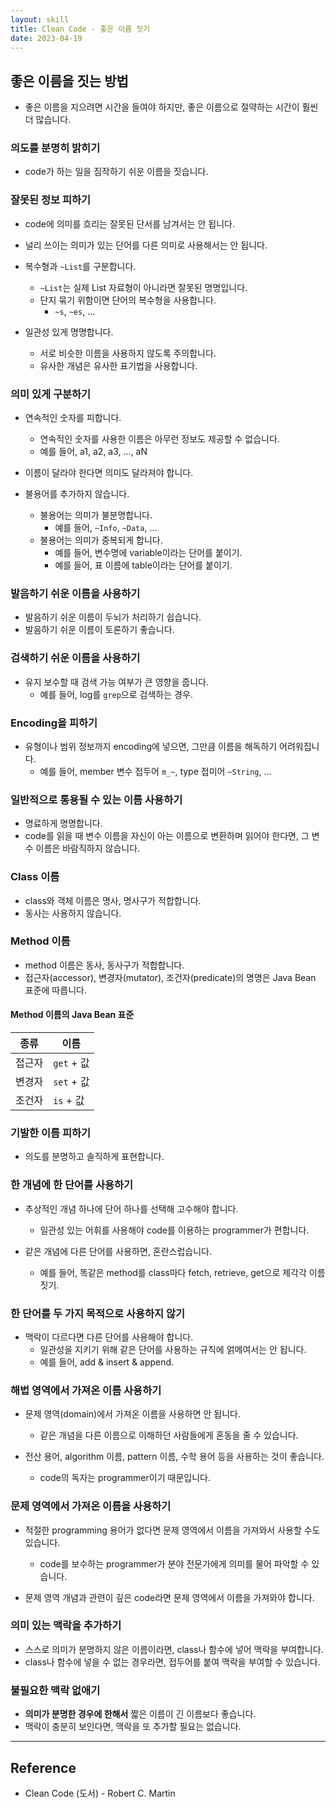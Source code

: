 ```yaml
---
layout: skill
title: Clean Code - 좋은 이름 짓기
date: 2023-04-19
---
```



## 좋은 이름을 짓는 방법

- 좋은 이름을 지으려면 시간을 들여야 하지만, 좋은 이름으로 절약하는 시간이 훨씬 더 많습니다.


### 의도를 분명히 밝히기

- code가 하는 일을 짐작하기 쉬운 이름을 짓습니다.


### 잘못된 정보 피하기

- code에 의미를 흐리는 잘못된 단서를 남겨서는 안 됩니다.

- 널리 쓰이는 의미가 있는 단어를 다른 의미로 사용해서는 안 됩니다.

- 복수형과 `~List`를 구분합니다.
    - `~List`는 실제 List 자료형이 아니라면 잘못된 명명입니다.
    - 단지 묶기 위함이면 단어의 복수형을 사용합니다.
        - `~s`, `~es`, ...

- 일관성 있게 명명합니다.
    - 서로 비슷한 이름을 사용하지 않도록 주의합니다.
    - 유사한 개념은 유사한 표기법을 사용합니다.


### 의미 있게 구분하기

- 연속적인 숫자를 피합니다.
    - 연속적인 숫자를 사용한 이름은 아무런 정보도 제공할 수 없습니다.
    - 예를 들어, a1, a2, a3, ..., aN

- 이름이 달라야 한다면 의미도 달라져야 합니다.

- 불용어를 추가하지 않습니다.
    - 불용어는 의미가 불분명합니다.
        - 예를 들어, `~Info`, `~Data`, ...
    - 불용어는 의미가 중복되게 합니다.
        - 예를 들어, 변수명에 variable이라는 단어를 붙이기.
        - 예를 들어, 표 이름에 table이라는 단어를 붙이기.


### 발음하기 쉬운 이름을 사용하기

- 발음하기 쉬운 이름이 두뇌가 처리하기 쉽습니다.
- 발음하기 쉬운 이름이 토론하기 좋습니다.


### 검색하기 쉬운 이름을 사용하기

- 유지 보수할 때 검색 가능 여부가 큰 영향을 줍니다.
    - 예를 들어, log를 `grep`으로 검색하는 경우.


### Encoding을 피하기

- 유형이나 범위 정보까지 encoding에 넣으면, 그만큼 이름을 해독하기 어려워집니다.
    - 예를 들어, member 변수 접두어 `m_~`, type 접미어 `~String`, ...


### 일반적으로 통용될 수 있는 이름 사용하기

- 명료하게 명명합니다.
- code를 읽을 때 변수 이름을 자신이 아는 이름으로 변환하며 읽어야 한다면, 그 변수 이름은 바람직하지 않습니다.


### Class 이름

- class와 객체 이름은 명사, 명사구가 적합합니다.
- 동사는 사용하지 않습니다.


### Method 이름

- method 이름은 동사, 동사구가 적합합니다.
- 접근자(accessor), 변경자(mutator), 조건자(predicate)의 명명은 Java Bean 표준에 따릅니다.

#### Method 이름의 Java Bean 표준

| 종류 | 이름 |
| --- | --- |
| 접근자 | `get` + 값 |
| 변경자 | `set` + 값 |
| 조건자 | `is` + 값 |


### 기발한 이름 피하기

- 의도를 분명하고 솔직하게 표현합니다.


### 한 개념에 한 단어를 사용하기

- 추상적인 개념 하나에 단어 하나를 선택해 고수해야 합니다.
    - 일관성 있는 어휘를 사용해야 code를 이용하는 programmer가 편합니다.

- 같은 개념에 다른 단어를 사용하면, 혼란스럽습니다.
    - 예를 들어, 똑같은 method를 class마다 fetch, retrieve, get으로 제각각 이름 짓기.


### 한 단어를 두 가지 목적으로 사용하지 않기

- 맥락이 다르다면 다른 단어를 사용해야 합니다.
    - 일관성을 지키기 위해 같은 단어를 사용하는 규칙에 얽메여서는 안 됩니다.
    - 예를 들어, add & insert & append.


### 해법 영역에서 가져온 이름 사용하기

- 문제 영역(domain)에서 가져온 이름을 사용하면 안 됩니다.
    - 같은 개념을 다른 이름으로 이해하던 사람들에게 혼동을 줄 수 있습니다.

- 전산 용어, algorithm 이름, pattern 이름, 수학 용어 등을 사용하는 것이 좋습니다.
    - code의 독자는 programmer이기 때문입니다.


### 문제 영역에서 가져온 이름을 사용하기

- 적절한 programming 용어가 없다면 문제 영역에서 이름을 가져와서 사용할 수도 있습니다.
    - code를 보수하는 programmer가 분야 전문가에게 의미를 물어 파악할 수 있습니다.

- 문제 영역 개념과 관련이 깊은 code라면 문제 영역에서 이름을 가져와야 합니다.


### 의미 있는 맥락을 추가하기

- 스스로 의미가 분명하지 않은 이름이라면, class나 함수에 넣어 맥락을 부여합니다.
- class나 함수에 넣을 수 없는 경우라면, 접두어를 붙여 맥락을 부여할 수 있습니다.


### 불필요한 맥락 없애기

- **의미가 분명한 경우에 한해서** 짧은 이름이 긴 이름보다 좋습니다.
- 맥락이 충분히 보인다면, 맥락을 또 추가할 필요는 없습니다.


---


## Reference

- Clean Code (도서) - Robert C. Martin
